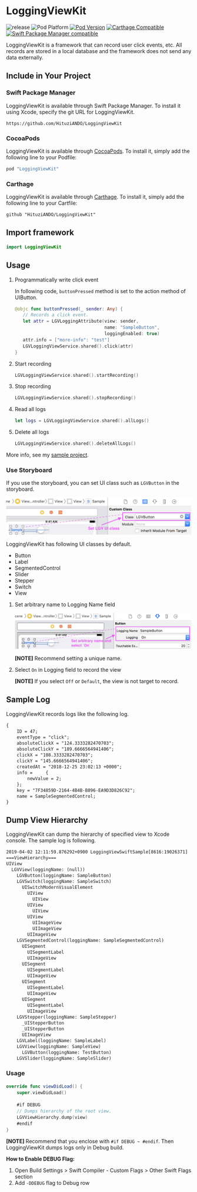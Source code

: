 # LoggingViewKit

![release](https://img.shields.io/github/v/release/HituziANDO/LoggingViewKit?display_name=tag)
![Pod Platform](https://img.shields.io/cocoapods/p/LoggingViewKit.svg?style=flat)
[![Pod Version](https://img.shields.io/cocoapods/v/LoggingViewKit.svg?style=flat)](https://cocoapods.org/pods/LoggingViewKit)
[![Carthage Compatible](https://img.shields.io/badge/Carthage-compatible-4BC51D.svg?style=flat)](https://github.com/Carthage/Carthage)
[![Swift Package Manager compatible](https://img.shields.io/badge/Swift%20Package%20Manager-compatible-brightgreen.svg)](https://github.com/apple/swift-package-manager)

LoggingViewKit is a framework that can record user click events, etc. All records are stored in a local database and the framework does not send any data externally.

## Include in Your Project

### Swift Package Manager

LoggingViewKit is available through Swift Package Manager. To install it using Xcode, specify the git URL for LoggingViewKit.

```
https://github.com/HituziANDO/LoggingViewKit
```

### CocoaPods

LoggingViewKit is available through [CocoaPods](http://cocoapods.org). To install
it, simply add the following line to your Podfile:

```ruby
pod "LoggingViewKit"
```

### Carthage

LoggingViewKit is available through [Carthage](https://github.com/Carthage/Carthage). To install it, simply add the following line to your Cartfile:

```
github "HituziANDO/LoggingViewKit"
```

## Import framework

```swift
import LoggingViewKit
```

## Usage

1. Programmatically write click event
	
	In following code, `buttonPressed` method is set to the action method of UIButton.
	
	```swift
	@objc func buttonPressed(_ sender: Any) {
       // Records a click event.
       let attr = LGVLoggingAttribute(view: sender,
                                      name: "SampleButton",
                                      loggingEnabled: true)
       attr.info = ["more-info": "test"]
       LGVLoggingViewService.shared().click(attr)
   }
	```

1. Start recording

	```swift	
	LGVLoggingViewService.shared().startRecording()
	```

1. Stop recording

	```swift
	LGVLoggingViewService.shared().stopRecording()
	```

1. Read all logs

	```swift
	let logs = LGVLoggingViewService.shared().allLogs()
	```

1. Delete all logs

	```swift
	LGVLoggingViewService.shared().deleteAllLogs()
	```

More info, see my [sample project](https://github.com/HituziANDO/LoggingViewKit/tree/master/Sample).

### Use Storyboard

If you use the storyboard, you can set UI class such as `LGVButton` in the storyboard.

![screenshot1](./readme-images/screenshot1.png)

LoggingViewKit has following UI classes by default.

- Button
- Label
- SegmentedControl
- Slider
- Stepper
- Switch
- View

1. Set arbitrary name to Logging Name field

	![screenshot2](./readme-images/screenshot2.png)
	
	**[NOTE]** Recommend setting a unique name.
	
1. Select `On` in Logging field to record the view
	
	**[NOTE]** If you select `Off` or `Default`, the view is not target to record.

## Sample Log

LoggingViewKit records logs like the following log.

```
{
    ID = 47;
    eventType = "click";
    absoluteClickX = "124.3333282470703";
    absoluteClickY = "189.6666564941406";
    clickX = "108.3333282470703";
    clickY = "145.6666564941406";
    createdAt = "2018-12-25 23:02:13 +0000";
    info =     {
        newValue = 2;
    };
    key = "7F34859D-2164-4B4B-B896-EA9D3D826C92";
    name = SampleSegmentedControl;
}
```

## Dump View Hierarchy

LoggingViewKit can dump the hierarchy of specified view to Xcode console. The sample log is following.

```
2019-04-02 12:11:59.876292+0900 LoggingViewSwiftSample[8616:19026371] ===ViewHierarchy===
UIView
  LGVView(loggingName: (null))
    LGVButton(loggingName: SampleButton)
    LGVSwitch(loggingName: SampleSwitch)
      UISwitchModernVisualElement
        UIView
          UIView
        UIView
          UIView
        UIView
          UIImageView
          UIImageView
        UIImageView
    LGVSegmentedControl(loggingName: SampleSegmentedControl)
      UISegment
        UISegmentLabel
        UIImageView
      UISegment
        UISegmentLabel
        UIImageView
      UISegment
        UISegmentLabel
        UIImageView
      UISegment
        UISegmentLabel
        UIImageView
    LGVStepper(loggingName: SampleStepper)
      _UIStepperButton
      _UIStepperButton
      UIImageView
    LGVLabel(loggingName: SampleLabel)
    LGVView(loggingName: SampleView)
      LGVButton(loggingName: TestButton)
    LGVSlider(loggingName: SampleSlider)
```

### Usage

```swift
override func viewDidLoad() {
    super.viewDidLoad()

    #if DEBUG
    // Dumps hierarchy of the root view.
    LGVViewHierarchy.dump(view)
    #endif
}
```

**[NOTE]** Recommend that you enclose with `#if DEBUG ~ #endif`. Then LoggingViewKit dumps logs only in Debug build.

**How to Enable DEBUG Flag:**

1. Open Build Settings > Swift Compiler - Custom Flags > Other Swift Flags section
1. Add `-DDEBUG` flag to Debug row
